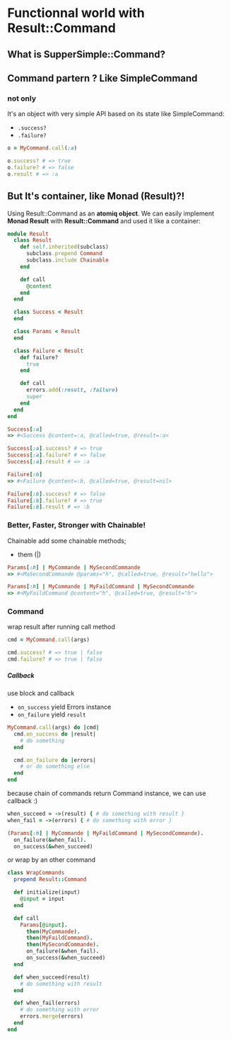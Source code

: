 # Functionnal world with Result::Command

## What is SupperSimple::Command?
## Command partern ? Like SimpleCommand 
### not only
 
It's an object with very simple API based on its state like SimpleCommand:

- `.success?`
- `.failure?`

```ruby
o = MyCommand.call(:a)

o.success? # => true
o.failure? # => false
o.result # => :a
```

## But It's container, like Monad (Result)?!

Using Result::Command as an **atomiq object**. 
We can easily implement **Monad Result** with **Result::Command** and used it like a container:

```ruby
module Result
  class Result
    def self.inherited(subclass)
      subclass.prepend Command
      subclass.include Chainable
    end

    def call
      @content
    end
  end

  class Success < Result
  end

  class Params < Result
  end

  class Failure < Result
    def failure?
      true
    end

    def call
      errors.add(:result, :failure)
      super
    end
  end
end

Success[:a]
=> #<Success @content=:a, @called=true, @result=:a>

Success[:a].success? # => true
Success[:a].failure? # => false
Success[:a].result # => :a

Failure[:b]
=> #<Failure @content=:b, @called=true, @result=nil>

Failure[:b].success? # => false
Failure[:b].failure? # => true
Failure[:b].result # => :b
```

### Better, Faster, Stronger with **Chainable**!

Chainable add some chainable methods;

- them (|)

```ruby
Params[:h] | MyCommande | MySecondCommande
=> #<MaSecondCommande @params="h", @called=true, @result="hello">
```

```ruby
Params[:h] | MyCommande | MyFaildCommand | MySecondCommande
=> #<MyFaildCommand @content="h", @called=true, @result="h">
```

### Command

wrap result after running call method

```ruby
cmd = MyCommand.call(args)

cmd.success? # => true | false
cmd.failure? # => true | false
```

##### Callback

use block and callback

- `on_success` yield Errors instance
- `on_failure` yield `result`

```ruby
MyCommand.call(args) do |cmd|
  cmd.on_success do |result|
    # do something
  end

  cmd.on_failure do |errors|
    # or do something else
  end
end
```

because chain of commands return Command instance, we can use callback :) 

```ruby
when_succeed = ->(result) { # do something with result }
when_fail = ->(errors) { # do something with error }

(Params[:h] | MyCommande | MyFaildCommand | MySecondCommande).
  on_failure(&when_fail).
  on_success(&when_succeed)
```

or wrap by an other command

```ruby
class WrapCommands
  prepend Result::Command

  def initialize(input)
    @input = input
  end

  def call
    Params[@input].
      then(MyCommande).
      then(MyFaildCommand).
      then(MySecondCommande).
      on_failure(&when_fail).
      on_success(&when_succeed)
  end

  def when_succeed(result)
    # do something with result 
  end

  def when_fail(errors)
    # do something with error
    errors.merge(errors)
  end
end
```
